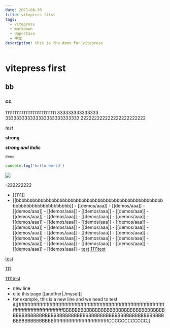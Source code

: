 ```yaml
---
date: 2021-06-30
title: vitepress first
tags:
  - vitepress
  - markdown
  - UpperCase
  - 中文
description: this is the demo for vitepress
---
```


# vitepress first

## bb

### cc

1111111111111111111111111111 333333333333333 333333333333333333333333333 222222222222222222222222

_test_

**strong**

**_strong and italic_**

`demo`

```js
console.log('hello world')
```

![](https://img-20221128.oss-cn-shanghai.aliyuncs.com/img-2023-05/202411291706301.png)

-222222222

- [[111]]
- [[bbbbbbbbbbbbbbbbbbbbbbbbbbbbbbbbbbbbbbbbbbbbbbbbbbbbbbbbbbbbbbbbbbbbbbbbbbb]] - [[demos/aaa]] - [[demos/aaa]] - [[demos/aaa]] - [[demos/aaa]] - [[demos/aaa]] - [[demos/aaa]] - [[demos/aaa]] - [[demos/aaa]] - [[demos/aaa]] - [[demos/aaa]] - [[demos/aaa]] - [[demos/aaa]] - [[demos/aaa]] - [[demos/aaa]] - [[demos/aaa]] - [[demos/aaa]] - [[demos/aaa]] - [[demos/aaa]] - [[demos/aaa]] - [[demos/aaa]] - [[demos/aaa]] - [[demos/aaa]] - [[demos/aaa]] - [[demos/aaa]] - [[demos/aaa]] - [[demos/aaa]] - [[demos/aaa]] - [[demos/aaa]] - [[demos/aaa]] - [[demos/aaa]] - [[demos/aaa]] - [[demos/aaa]] - [test](./111.md) <a href="./111111.md">1111test</a>

[test](./111.md)

<a href="./111.md">111</a>

<a href="./111">1111test</a>

- new line
- cite this page [[another|./mysql]]
- for example, this is a new line and we need to test it[[fffffffffffffffffffffffffffffffffffffffffffffffffffffffffffffffffffffffffffffffffffffffffffffffffffffffffffffffffffffffffffffffffffffBBBBBBBBBBBBBBBBBBBBBBBBBBBBBBBBBBBBBBBBBBBBBBBBBBBBBBBBBBBBBBBBBBBBBBBBBBBBBBBBBBBBBBBBBBBBBBBBBBBBBfffffffffffffffffffffffffffffffffffffCCCCCCCCCCCC]]
